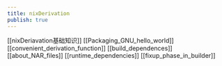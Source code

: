 ```yaml
---
title: nixDerivation
publish: true
---
```


[[nixDeriavation基础知识]]
[[Packaging_GNU_hello_world]]
[[convenient_derivation_function]]
[[build_dependences]]
[[about_NAR_files]]
[[runtime_dependencies]]
[[fixup_phase_in_builder]]